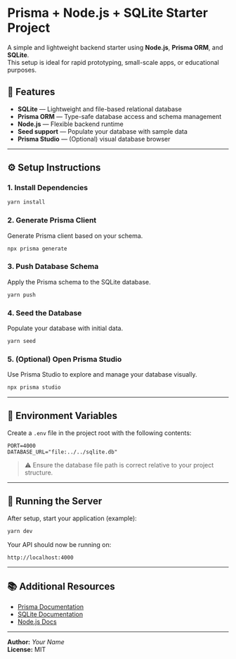 # Prisma + Node.js + SQLite Starter Project

A simple and lightweight backend starter using **Node.js**, **Prisma ORM**, and **SQLite**.  
This setup is ideal for rapid prototyping, small-scale apps, or educational purposes.

## 🚀 Features

- **SQLite** — Lightweight and file-based relational database
- **Prisma ORM** — Type-safe database access and schema management
- **Node.js** — Flexible backend runtime
- **Seed support** — Populate your database with sample data
- **Prisma Studio** — (Optional) visual database browser

---

## ⚙️ Setup Instructions

### 1. Install Dependencies

```bash
yarn install
```

### 2. Generate Prisma Client

Generate Prisma client based on your schema.

```bash
npx prisma generate
```

### 3. Push Database Schema

Apply the Prisma schema to the SQLite database.

```bash
yarn push
```

### 4. Seed the Database

Populate your database with initial data.

```bash
yarn seed
```

### 5. (Optional) Open Prisma Studio

Use Prisma Studio to explore and manage your database visually.

```bash
npx prisma studio
```

---

## 🧩 Environment Variables

Create a `.env` file in the project root with the following contents:

```env
PORT=4000
DATABASE_URL="file:../../sqlite.db"
```

> ⚠️ Ensure the database file path is correct relative to your project structure.

---

## 🏃 Running the Server

After setup, start your application (example):

```bash
yarn dev
```

Your API should now be running on:

```
http://localhost:4000
```

---

## 📚 Additional Resources

- [Prisma Documentation](https://www.prisma.io/docs/)
- [SQLite Documentation](https://www.sqlite.org/docs.html)
- [Node.js Docs](https://nodejs.org/en/docs/)

---

**Author:** _Your Name_  
**License:** MIT
